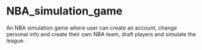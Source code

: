# NBA_simulation_game
An NBA simulation game where user can create an account, change personal info and create their own NBA team, draft players and simulate the league.
